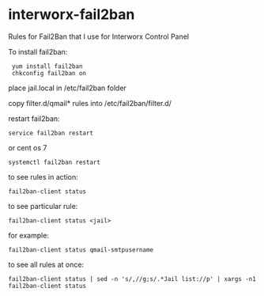 # interworx-fail2ban
Rules for Fail2Ban that I use for Interworx Control Panel

To install fail2ban:
```
 yum install fail2ban
 chkconfig fail2ban on
```
place jail.local in /etc/fail2ban folder

copy filter.d/qmail* rules into /etc/fail2ban/filter.d/

restart fail2ban:
```
service fail2ban restart
```

or cent os 7
```
systemctl fail2ban restart
```

to see rules in action:
```
fail2ban-client status
```

to see particular rule:
```
fail2ban-client status <jail>
```
for example:
```
fail2ban-client status qmail-smtpusername
```  
to see all rules at once:
```
fail2ban-client status | sed -n 's/,//g;s/.*Jail list://p' | xargs -n1 fail2ban-client status
```

